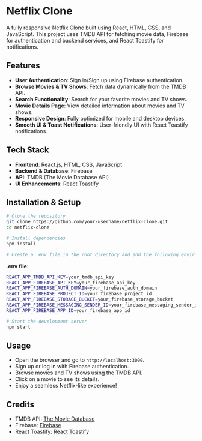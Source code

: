 # Netflix Clone

A fully responsive Netflix Clone built using React, HTML, CSS, and JavaScript. This project uses TMDB API for fetching movie data, Firebase for authentication and backend services, and React Toastify for notifications.

## Features

- **User Authentication**: Sign in/Sign up using Firebase authentication.
- **Browse Movies & TV Shows**: Fetch data dynamically from the TMDB API.
- **Search Functionality**: Search for your favorite movies and TV shows.
- **Movie Details Page**: View detailed information about movies and TV shows.
- **Responsive Design**: Fully optimized for mobile and desktop devices.
- **Smooth UI & Toast Notifications**: User-friendly UI with React Toastify notifications.

## Tech Stack

- **Frontend**: React.js, HTML, CSS, JavaScript
- **Backend & Database**: Firebase
- **API**: TMDB (The Movie Database API)
- **UI Enhancements**: React Toastify

## Installation & Setup

```sh
# Clone the repository
git clone https://github.com/your-username/netflix-clone.git
cd netflix-clone

# Install dependencies
npm install

# Create a .env file in the root directory and add the following environment variables
```

**.env file:**
```sh
REACT_APP_TMDB_API_KEY=your_tmdb_api_key
REACT_APP_FIREBASE_API_KEY=your_firebase_api_key
REACT_APP_FIREBASE_AUTH_DOMAIN=your_firebase_auth_domain
REACT_APP_FIREBASE_PROJECT_ID=your_firebase_project_id
REACT_APP_FIREBASE_STORAGE_BUCKET=your_firebase_storage_bucket
REACT_APP_FIREBASE_MESSAGING_SENDER_ID=your_firebase_messaging_sender_id
REACT_APP_FIREBASE_APP_ID=your_firebase_app_id
```

```sh
# Start the development server
npm start
```

## Usage

- Open the browser and go to `http://localhost:3000`.
- Sign up or log in with Firebase authentication.
- Browse movies and TV shows using the TMDB API.
- Click on a movie to see its details.
- Enjoy a seamless Netflix-like experience!





## Credits

- TMDB API: [The Movie Database](https://www.themoviedb.org)
- Firebase: [Firebase](https://firebase.google.com)
- React Toastify: [React Toastify](https://fkhadra.github.io/react-toastify/)





